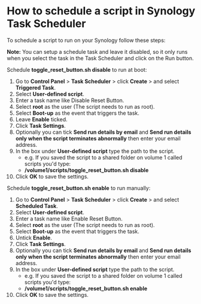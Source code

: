# How to schedule a script in Synology Task Scheduler

To schedule a script to run on your Synology follow these steps:

**Note:** You can setup a schedule task and leave it disabled, so it only runs when you select the task in the Task Scheduler and click on the Run button.

Schedule **toggle_reset_button.sh disable** to run at boot:

1. Go to **Control Panel** > **Task Scheduler** > click **Create** > and select **Triggered Task**.
2. Select **User-defined script**.
3. Enter a task name like Disable Reset Button.
4. Select **root** as the user (The script needs to run as root).
5. Select **Boot-up** as the event that triggers the task.
6. Leave **Enable** ticked.
7. Click **Task Settings**.
8. Optionally you can tick **Send run details by email** and **Send run details only when the script terminates abnormally** then enter your email address.
9. In the box under **User-defined script** type the path to the script. 
    - e.g. If you saved the script to a shared folder on volume 1 called scripts you'd type:
    - **/volume1/scripts/toggle_reset_button.sh disable**
10. Click **OK** to save the settings.


Schedule **toggle_reset_button.sh enable** to run manually:

1. Go to **Control Panel** > **Task Scheduler** > click **Create** > and select **Scheduled Task**.
2. Select **User-defined script**.
3. Enter a task name like Enable Reset Button.
4. Select **root** as the user (The script needs to run as root).
5. Select **Boot-up** as the event that triggers the task.
6. Untick **Enable**.
7. Click **Task Settings**.
8. Optionally you can tick **Send run details by email** and **Send run details only when the script terminates abnormally** then enter your email address.
9. In the box under **User-defined script** type the path to the script. 
    - e.g. If you saved the script to a shared folder on volume 1 called scripts you'd type:
    - **/volume1/scripts/toggle_reset_button.sh enable**
10. Click **OK** to save the settings.


